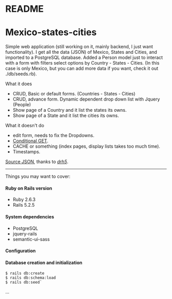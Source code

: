 # README
# Mexico-states-cities

Simple web application (still working on it, mainly backend, I just want functionality).
I get all the data (JSON) of Mexico, States and Cities, and imported to a PostgreSQL database. Added a Person model just to interact with a form with filters select options by Country - States - Cities. (In this case is only Mexico, but you can add more data if you want, check it out ./db/seeds.rb).

What it does
- CRUD, Basic or default forms. (Countries - States - Cities)
- CRUD, advance form. Dynamic dependent drop down list with Jquery (People)
- Show page of a Country and it list the states its owns.
- Show page of a State and it list the cities its owns.


What it doesn't do
- edit form, needs to fix the Dropdowns.
- [Conditional GET](https://apidock.com/rails/ActionController/ConditionalGet/fresh_when).
- CACHE or something (index pages, display lists takes too much time).
- Timestamps.

[Source JSON](https://dr5hn.github.io/countries-states-cities-database/), thanks to [*drh5*](https://github.com/dr5hn).

------------


Things you may want to cover:

#### Ruby on Rails version
- Ruby 2.6.3
- Rails 5.2.5

#### System dependencies
- PostgreSQL
- jquery-rails
- semantic-ui-sass

#### Configuration

#### Database creation and initialization
    $ rails db:create
    $ rails db:schema:load
    $ rails db:seed`

...
